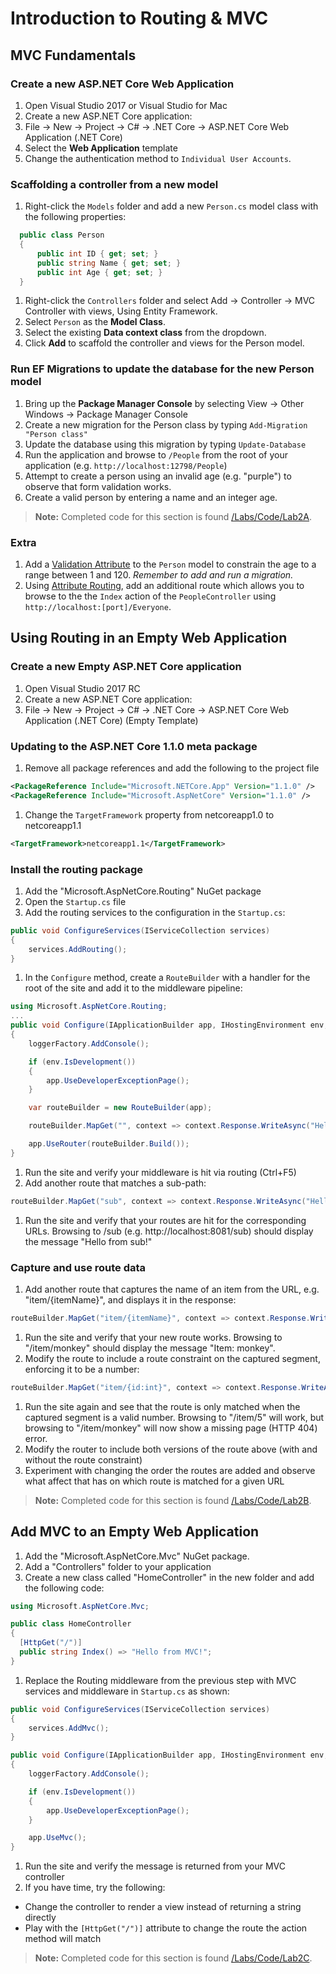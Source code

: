 # Introduction to Routing & MVC

## MVC Fundamentals

### Create a new ASP.NET Core Web Application

1. Open Visual Studio 2017 or Visual Studio for Mac
1. Create a new ASP.NET Core application:
1. File -> New -> Project -> C#  -> .NET Core -> ASP.NET Core Web Application (.NET Core)
1. Select the **Web Application** template
1. Change the authentication method to `Individual User Accounts`.

### Scaffolding a controller from a new model

1. Right-click the `Models` folder and add a new `Person.cs` model class with the following properties: 

  ```csharp
    public class Person
    {
        public int ID { get; set; }
        public string Name { get; set; }
        public int Age { get; set; }
    }
  ```

1. Right-click the `Controllers` folder and select Add -> Controller -> MVC Controller with views, Using Entity Framework.
1. Select `Person` as the **Model Class**.
1. Select the existing **Data context class** from the dropdown.
1. Click **Add** to scaffold the controller and views for the Person model.

### Run EF Migrations to update the database for the new Person model

1. Bring up the **Package Manager Console** by selecting View -> Other Windows -> Package Manager Console
1. Create a new migration for the Person class by typing `Add-Migration "Person class"`
1. Update the database using this migration by typing `Update-Database`
1. Run the application and browse to `/People` from the root of your application (e.g. `http://localhost:12798/People`)
1. Attempt to create a person using an invalid age (e.g. "purple") to observe that form validation works.
1. Create a valid person by entering a name and an integer age.

> **Note:** Completed code for this section is found [/Labs/Code/Lab2A](/Labs/Code/Lab2A).

### Extra
1. Add a [Validation Attribute](https://docs.microsoft.com/en-us/aspnet/core/mvc/models/validation#validation-attributes) to the `Person` model to constrain the age to a range between 1 and 120. *Remember to add and run a migration.*
1. Using [Attribute Routing](https://docs.microsoft.com/en-us/aspnet/core/mvc/controllers/routing#attribute-routing), add an additional route which allows you to browse to the the `Index` action of the `PeopleController` using `http://localhost:[port]/Everyone`.

## Using Routing in an Empty Web Application

### Create a new Empty ASP.NET Core application

1. Open Visual Studio 2017 RC
1. Create a new ASP.NET Core application:
  1. File -> New -> Project -> C#  -> .NET Core -> ASP.NET Core Web Application (.NET Core) (Empty Template)

### Updating to the ASP.NET Core 1.1.0 meta package
1. Remove all package references and add the following to the project file

  ```XML
  <PackageReference Include="Microsoft.NETCore.App" Version="1.1.0" />
  <PackageReference Include="Microsoft.AspNetCore" Version="1.1.0" />
  ```
1. Change the `TargetFramework` property from netcoreapp1.0 to netcoreapp1.1

  ```XML
  <TargetFramework>netcoreapp1.1</TargetFramework>
  ```

### Install the routing package
1. Add the "Microsoft.AspNetCore.Routing" NuGet package
1. Open the `Startup.cs` file
1. Add the routing services to the configuration in the `Startup.cs`:

  ``` c#
  public void ConfigureServices(IServiceCollection services)
  {
      services.AddRouting();
  }
  ```
1. In the `Configure` method, create a `RouteBuilder` with a handler for the root of the site and add it to the middleware pipeline:
  
  ``` c#
  using Microsoft.AspNetCore.Routing;
  ...
  public void Configure(IApplicationBuilder app, IHostingEnvironment env, ILoggerFactory loggerFactory)
  {
      loggerFactory.AddConsole();

      if (env.IsDevelopment())
      {
          app.UseDeveloperExceptionPage();
      }

      var routeBuilder = new RouteBuilder(app);

      routeBuilder.MapGet("", context => context.Response.WriteAsync("Hello from Routing!"));

      app.UseRouter(routeBuilder.Build());
  }
  ```
1. Run the site and verify your middleware is hit via routing (Ctrl+F5)
1. Add another route that matches a sub-path:
  
  ``` c#
  routeBuilder.MapGet("sub", context => context.Response.WriteAsync("Hello from sub!"));
  ```
1. Run the site and verify that your routes are hit for the corresponding URLs. Browsing to /sub (e.g. http://localhost:8081/sub) should display the message "Hello from sub!"

### Capture and use route data
1. Add another route that captures the name of an item from the URL, e.g. "item/{itemName}", and displays it in the response:
  
  ``` c#
  routeBuilder.MapGet("item/{itemName}", context => context.Response.WriteAsync($"Item: {context.GetRouteValue("itemName")}"));
  ```
1. Run the site and verify that your new route works. Browsing to "/item/monkey" should display the message "Item: monkey".
1. Modify the route to include a route constraint on the captured segment, enforcing it to be a number:
  
  ``` c#
  routeBuilder.MapGet("item/{id:int}", context => context.Response.WriteAsync($"Item ID: {context.GetRouteValue("id")}"));
  ```
1. Run the site again and see that the route is only matched when the captured segment is a valid number. Browsing to "/item/5" will work, but browsing to "/item/monkey" will now show a missing page (HTTP 404) error.
1. Modify the router to include both versions of the route above (with and without the route constraint)
1. Experiment with changing the order the routes are added and observe what affect that has on which route is matched for a given URL

> **Note:** Completed code for this section is found [/Labs/Code/Lab2B](/Labs/Code/Lab2B).

## Add MVC to an Empty Web Application
1. Add the "Microsoft.AspNetCore.Mvc" NuGet package.
1. Add a "Controllers" folder to your application
1. Create a new class called "HomeController" in the new folder and add the following code:

``` c#
using Microsoft.AspNetCore.Mvc;

public class HomeController
{
  [HttpGet("/")]
  public string Index() => "Hello from MVC!";
}
```
1. Replace the Routing middleware from the previous step with MVC services and middleware in `Startup.cs` as shown:

  ``` c#
  public void ConfigureServices(IServiceCollection services)
  {
      services.AddMvc();
  }
  
  public void Configure(IApplicationBuilder app, IHostingEnvironment env, ILoggerFactory loggerFactory)
  {
      loggerFactory.AddConsole();

      if (env.IsDevelopment())
      {
          app.UseDeveloperExceptionPage();
      }

      app.UseMvc();
  }
```

1. Run the site and verify the message is returned from your MVC controller
1. If you have time, try the following:
  - Change the controller to render a view instead of returning a string directly
  - Play with the `[HttpGet("/")]` attribute to change the route the action method will match

> **Note:** Completed code for this section is found [/Labs/Code/Lab2C](/Labs/Code/Lab2C).
